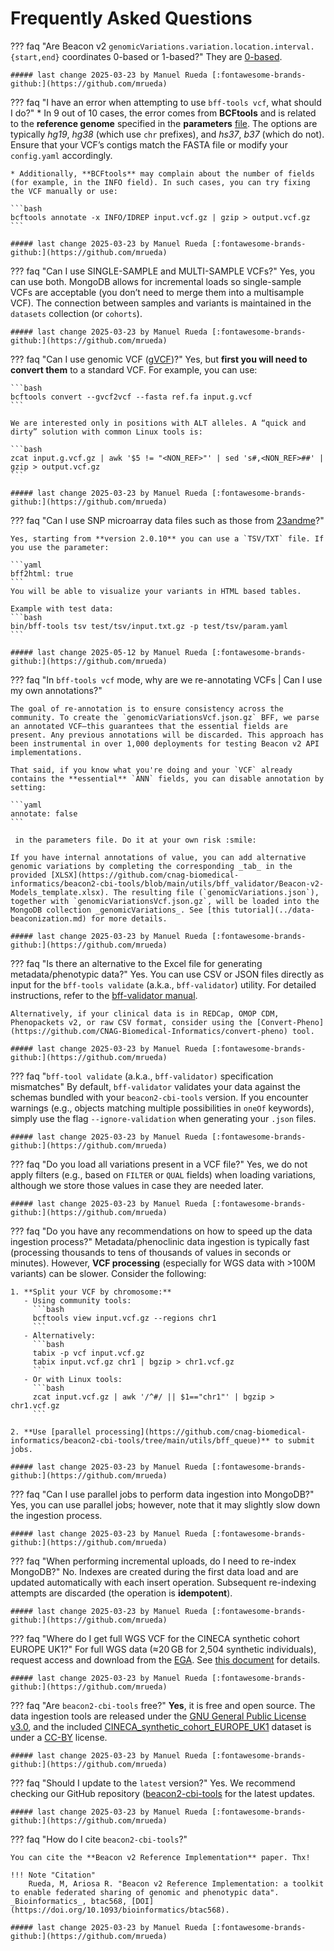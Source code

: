 # Frequently Asked Questions

??? faq "Are Beacon v2 `genomicVariations.variation.location.interval.{start,end}` coordinates 0-based or 1-based?"
    They are [0-based](http://docs.genomebeacons.org/formats-standards/#genome-coordinates).

    ##### last change 2025-03-23 by Manuel Rueda [:fontawesome-brands-github:](https://github.com/mrueda)

??? faq "I have an error when attempting to use `bff-tools vcf`, what should I do?"
    * In 9 out of 10 cases, the error comes from **BCFtools** and is related to the **reference genome** specified in the **parameters** [file](https://github.com/cnag-biomedical-informatics/beacon2-cbi-tools). The options are typically _hg19_, _hg38_ (which use `chr` prefixes), and _hs37_, _b37_ (which do not). Ensure that your VCF’s contigs match the FASTA file or modify your `config.yaml` accordingly.
    
    * Additionally, **BCFtools** may complain about the number of fields (for example, in the INFO field). In such cases, you can try fixing the VCF manually or use:
    
    ```bash
    bcftools annotate -x INFO/IDREP input.vcf.gz | gzip > output.vcf.gz
    ```
    
    ##### last change 2025-03-23 by Manuel Rueda [:fontawesome-brands-github:](https://github.com/mrueda)

??? faq "Can I use SINGLE-SAMPLE and MULTI-SAMPLE VCFs?"
    Yes, you can use both. MongoDB allows for incremental loads so single-sample VCFs are acceptable (you don’t need to merge them into a multisample VCF). The connection between samples and variants is maintained in the `datasets` collection (or `cohorts`).
    
    ##### last change 2025-03-23 by Manuel Rueda [:fontawesome-brands-github:](https://github.com/mrueda)

??? faq "Can I use genomic VCF ([gVCF](https://gatk.broadinstitute.org/hc/en-us/articles/360035531812-GVCF-Genomic-Variant-Call-Format))?"
    Yes, but **first you will need to convert them** to a standard VCF. For example, you can use:
    
    ```bash
    bcftools convert --gvcf2vcf --fasta ref.fa input.g.vcf
    ```
    
    We are interested only in positions with ALT alleles. A “quick and dirty” solution with common Linux tools is:
    
    ```bash
    zcat input.g.vcf.gz | awk '$5 != "<NON_REF>"' | sed 's#,<NON_REF>##' | gzip > output.vcf.gz
    ```
    
    ##### last change 2025-03-23 by Manuel Rueda [:fontawesome-brands-github:](https://github.com/mrueda)

??? faq "Can I use SNP microarray data files such as those from [23andme](https://23andme.com)?"

    Yes, starting from **version 2.0.10** you can use a `TSV/TXT` file. If you use the parameter:

    ```yaml
    bff2html: true
    ```
    You will be able to visualize your variants in HTML based tables.
    
    Example with test data:
    ```bash
    bin/bff-tools tsv test/tsv/input.txt.gz -p test/tsv/param.yaml
    ```

    ##### last change 2025-05-12 by Manuel Rueda [:fontawesome-brands-github:](https://github.com/mrueda)

??? faq "In `bff-tools vcf` mode, why are we re-annotating VCFs | Can I use my own annotations?"

    The goal of re-annotation is to ensure consistency across the community. To create the `genomicVariationsVcf.json.gz` BFF, we parse an annotated VCF—this guarantees that the essential fields are present. Any previous annotations will be discarded. This approach has been instrumental in over 1,000 deployments for testing Beacon v2 API implementations.

    That said, if you know what you're doing and your `VCF` already contains the **essential** `ANN` fields, you can disable annotation by setting:

    ```yaml
    annotate: false
    ```
    
     in the parameters file. Do it at your own risk :smile:
    
    If you have internal annotations of value, you can add alternative genomic variations by completing the corresponding _tab_ in the provided [XLSX](https://github.com/cnag-biomedical-informatics/beacon2-cbi-tools/blob/main/utils/bff_validator/Beacon-v2-Models_template.xlsx). The resulting file (`genomicVariations.json`), together with `genomicVariationsVcf.json.gz`, will be loaded into the MongoDB collection _genomicVariations_. See [this tutorial](../data-beaconization.md) for more details.
    
    ##### last change 2025-03-23 by Manuel Rueda [:fontawesome-brands-github:](https://github.com/mrueda)

??? faq "Is there an alternative to the Excel file for generating metadata/phenotypic data?"
    Yes. You can use CSV or JSON files directly as input for the `bff-tools validate` (a.k.a., `bff-validator`) utility. For detailed instructions, refer to the [bff-validator manual](https://github.com/cnag-biomedical-informatics/beacon2-cbi-tools/tree/main/utils/bff_validator).
    
    Alternatively, if your clinical data is in REDCap, OMOP CDM, Phenopackets v2, or raw CSV format, consider using the [Convert-Pheno](https://github.com/CNAG-Biomedical-Informatics/convert-pheno) tool.
    
    ##### last change 2025-03-23 by Manuel Rueda [:fontawesome-brands-github:](https://github.com/mrueda)

??? faq "`bff-tool validate` (a.k.a., `bff-validator)` specification mismatches"
    By default, `bff-validator` validates your data against the schemas bundled with your `beacon2-cbi-tools` version. If you encounter warnings (e.g., objects matching multiple possibilities in `oneOf` keywords), simply use the flag `--ignore-validation` when generating your `.json` files.
    
    ##### last change 2025-03-23 by Manuel Rueda [:fontawesome-brands-github:](https://github.com/mrueda)

??? faq "Do you load all variations present in a VCF file?"
    Yes, we do not apply filters (e.g., based on `FILTER` or `QUAL` fields) when loading variations, although we store those values in case they are needed later.
    
    ##### last change 2025-03-23 by Manuel Rueda [:fontawesome-brands-github:](https://github.com/mrueda)

??? faq "Do you have any recommendations on how to speed up the data ingestion process?"
    Metadata/phenoclinic data ingestion is typically fast (processing thousands to tens of thousands of values in seconds or minutes). However, **VCF processing** (especially for WGS data with >100M variants) can be slower. Consider the following:
    
    1. **Split your VCF by chromosome:**
       - Using community tools:
         ```bash
         bcftools view input.vcf.gz --regions chr1
         ```
       - Alternatively:
         ```bash
         tabix -p vcf input.vcf.gz
         tabix input.vcf.gz chr1 | bgzip > chr1.vcf.gz
         ```
       - Or with Linux tools:
         ```bash
         zcat input.vcf.gz | awk '/^#/ || $1=="chr1"' | bgzip > chr1.vcf.gz
         ```
    
    2. **Use [parallel processing](https://github.com/cnag-biomedical-informatics/beacon2-cbi-tools/tree/main/utils/bff_queue)** to submit jobs.
    
    ##### last change 2025-03-23 by Manuel Rueda [:fontawesome-brands-github:](https://github.com/mrueda)

??? faq "Can I use parallel jobs to perform data ingestion into MongoDB?"
    Yes, you can use parallel jobs; however, note that it may slightly slow down the ingestion process.
    
    ##### last change 2025-03-23 by Manuel Rueda [:fontawesome-brands-github:](https://github.com/mrueda)

??? faq "When performing incremental uploads, do I need to re-index MongoDB?"
    No. Indexes are created during the first data load and are updated automatically with each insert operation. Subsequent re-indexing attempts are discarded (the operation is **idempotent**).
    
    ##### last change 2025-03-23 by Manuel Rueda [:fontawesome-brands-github:](https://github.com/mrueda)

??? faq "Where do I get full WGS VCF for the CINECA synthetic cohort EUROPE UK1?"
    For full WGS data (≈20 GB for 2,504 synthetic individuals), request access and download from the [EGA](https://ega-archive.org/datasets/EGAD00001006673). See [this document](https://github.com/CNAG-Biomedical-Informatics/beacon2-cbi-tools/tree/main/CINECA_synthetic_cohort_EUROPE_UK1) for details.
    
    ##### last change 2025-03-23 by Manuel Rueda [:fontawesome-brands-github:](https://github.com/mrueda)

??? faq "Are `beacon2-cbi-tools` free?"
    **Yes**, it is free and open source. The data ingestion tools are released under the [GNU General Public License v3.0](https://en.wikipedia.org/wiki/GNU_General_Public_License#Version_3), and the included [CINECA_synthetic_cohort_EUROPE_UK1](https://www.cineca-project.eu/cineca-synthetic-datasets) dataset is under a [CC-BY](https://en.wikipedia.org/wiki/Creative_Commons_licens) license.
    
    ##### last change 2025-03-23 by Manuel Rueda [:fontawesome-brands-github:](https://github.com/mrueda)

??? faq "Should I update to the `latest` version?"
    Yes. We recommend checking our GitHub repository ([beacon2-cbi-tools](https://github.com/mrueda/beacon2-cbi-tools) for the latest updates.
    
    ##### last change 2025-03-23 by Manuel Rueda [:fontawesome-brands-github:](https://github.com/mrueda)

??? faq "How do I cite `beacon2-cbi-tools`?"

    You can cite the **Beacon v2 Reference Implementation** paper. Thx!

    !!! Note "Citation"
        Rueda, M, Ariosa R. "Beacon v2 Reference Implementation: a toolkit to enable federated sharing of genomic and phenotypic data". _Bioinformatics_, btac568, [DOI](https://doi.org/10.1093/bioinformatics/btac568).
    
    ##### last change 2025-03-23 by Manuel Rueda [:fontawesome-brands-github:](https://github.com/mrueda)
